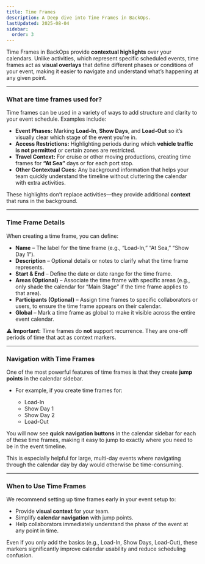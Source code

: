 ```yaml
---
title: Time Frames
description: A Deep dive into Time Frames in BackOps.
lastUpdated: 2025-08-04
sidebar:
  order: 3
---
```


Time Frames in BackOps provide **contextual highlights** over your calendars. Unlike activities, which represent specific scheduled events, time frames act as **visual overlays** that define different phases or conditions of your event, making it easier to navigate and understand what’s happening at any given point.

---

### **What are time frames used for?**

Time frames can be used in a variety of ways to add structure and clarity to your event schedule. Examples include:

- **Event Phases:** Marking **Load-In**, **Show Days**, and **Load-Out** so it’s visually clear which stage of the event you're in.
- **Access Restrictions:** Highlighting periods during which **vehicle traffic is not permitted** or certain zones are restricted.
- **Travel Context:** For cruise or other moving productions, creating time frames for **“At Sea”** days or for each port stop.
- **Other Contextual Cues:** Any background information that helps your team quickly understand the timeline without cluttering the calendar with extra activities.

These highlights don’t replace activities—they provide additional **context** that runs in the background.

---

### **Time Frame Details**

When creating a time frame, you can define:

- **Name** – The label for the time frame (e.g., “Load-In,” “At Sea,” “Show Day 1”).
- **Description** – Optional details or notes to clarify what the time frame represents.
- **Start & End** – Define the date or date range for the time frame.
- **Areas (Optional)** – Associate the time frame with specific areas (e.g., only shade the calendar for “Main Stage” if the time frame applies to that area).
- **Participants (Optional)** – Assign time frames to specific collaborators or users, to ensure the time frame appears on their calendar.
- **Global** – Mark a time frame as global to make it visible across the entire event calendar.

⚠ **Important:** Time frames do **not** support recurrence. They are one-off periods of time that act as context markers.

---

### **Navigation with Time Frames**

One of the most powerful features of time frames is that they create **jump points** in the calendar sidebar.

- For example, if you create time frames for:

  - Load-In
  - Show Day 1
  - Show Day 2
  - Load-Out

You will now see **quick navigation buttons** in the calendar sidebar for each of these time frames, making it easy to jump to exactly where you need to be in the event timeline.

This is especially helpful for large, multi-day events where navigating through the calendar day by day would otherwise be time-consuming.

---

### **When to Use Time Frames**

We recommend setting up time frames early in your event setup to:

- Provide **visual context** for your team.
- Simplify **calendar navigation** with jump points.
- Help collaborators immediately understand the phase of the event at any point in time.

Even if you only add the basics (e.g., Load-In, Show Days, Load-Out), these markers significantly improve calendar usability and reduce scheduling confusion.
